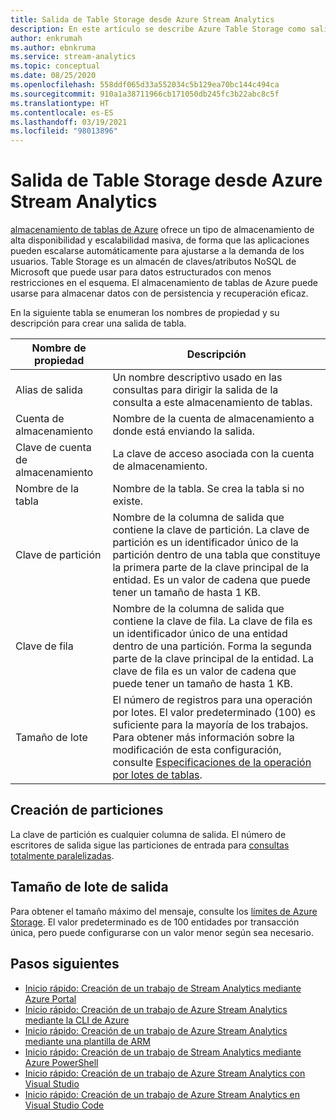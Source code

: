 ```yaml
---
title: Salida de Table Storage desde Azure Stream Analytics
description: En este artículo se describe Azure Table Storage como salida para Azure Stream Analytics.
author: enkrumah
ms.author: ebnkruma
ms.service: stream-analytics
ms.topic: conceptual
ms.date: 08/25/2020
ms.openlocfilehash: 558ddf065d33a552034c5b129ea70bc144c494ca
ms.sourcegitcommit: 910a1a38711966cb171050db245fc3b22abc8c5f
ms.translationtype: HT
ms.contentlocale: es-ES
ms.lasthandoff: 03/19/2021
ms.locfileid: "98013896"
---
```

# <a name="table-storage-output-from-azure-stream-analytics"></a>Salida de Table Storage desde Azure Stream Analytics

[almacenamiento de tablas de Azure](../storage/common/storage-introduction.md) ofrece un tipo de almacenamiento de alta disponibilidad y escalabilidad masiva, de forma que las aplicaciones pueden escalarse automáticamente para ajustarse a la demanda de los usuarios. Table Storage es un almacén de claves/atributos NoSQL de Microsoft que puede usar para datos estructurados con menos restricciones en el esquema. El almacenamiento de tablas de Azure puede usarse para almacenar datos con de persistencia y recuperación eficaz.

En la siguiente tabla se enumeran los nombres de propiedad y su descripción para crear una salida de tabla.

| Nombre de propiedad | Descripción |
| --- | --- |
| Alias de salida |Un nombre descriptivo usado en las consultas para dirigir la salida de la consulta a este almacenamiento de tablas. |
| Cuenta de almacenamiento |Nombre de la cuenta de almacenamiento a donde está enviando la salida. |
| Clave de cuenta de almacenamiento |La clave de acceso asociada con la cuenta de almacenamiento. |
| Nombre de la tabla |Nombre de la tabla. Se crea la tabla si no existe. |
| Clave de partición |Nombre de la columna de salida que contiene la clave de partición. La clave de partición es un identificador único de la partición dentro de una tabla que constituye la primera parte de la clave principal de la entidad. Es un valor de cadena que puede tener un tamaño de hasta 1 KB. |
| Clave de fila |Nombre de la columna de salida que contiene la clave de fila. La clave de fila es un identificador único de una entidad dentro de una partición. Forma la segunda parte de la clave principal de la entidad. La clave de fila es un valor de cadena que puede tener un tamaño de hasta 1 KB. |
| Tamaño de lote |El número de registros para una operación por lotes. El valor predeterminado (100) es suficiente para la mayoría de los trabajos. Para obtener más información sobre la modificación de esta configuración, consulte [Especificaciones de la operación por lotes de tablas](/java/api/com.microsoft.azure.storage.table.tablebatchoperation). |

## <a name="partitioning"></a>Creación de particiones

La clave de partición es cualquier columna de salida. El número de escritores de salida sigue las particiones de entrada para [consultas totalmente paralelizadas](stream-analytics-scale-jobs.md).

## <a name="output-batch-size"></a>Tamaño de lote de salida

Para obtener el tamaño máximo del mensaje, consulte los [límites de Azure Storage](../azure-resource-manager/management/azure-subscription-service-limits.md#storage-limits). El valor predeterminado es de 100 entidades por transacción única, pero puede configurarse con un valor menor según sea necesario.

## <a name="next-steps"></a>Pasos siguientes

* [Inicio rápido: Creación de un trabajo de Stream Analytics mediante Azure Portal](stream-analytics-quick-create-portal.md)
* [Inicio rápido: Creación de un trabajo de Azure Stream Analytics mediante la CLI de Azure](quick-create-azure-cli.md)
* [Inicio rápido: Creación de un trabajo de Azure Stream Analytics mediante una plantilla de ARM](quick-create-azure-resource-manager.md)
* [Inicio rápido: Creación de un trabajo de Stream Analytics mediante Azure PowerShell](stream-analytics-quick-create-powershell.md)
* [Inicio rápido: Creación de un trabajo de Azure Stream Analytics con Visual Studio](stream-analytics-quick-create-vs.md)
* [Inicio rápido: Creación de un trabajo de Azure Stream Analytics en Visual Studio Code](quick-create-visual-studio-code.md)